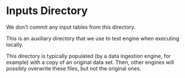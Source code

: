 # Inputs Directory
We don't commit any input tables from this directory.

This is an auxiliary directory that we use to test engine when executing 
locally. 

This directory is typically populated (by a data ingestion engine, for 
example) with a copy of an original data set. Then, other engines will 
possibly overwrite these files, but not the original ones.

